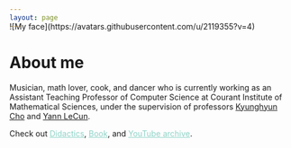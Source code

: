 ```yaml
---
layout: page
---
```


<span style="display:block; margin-top:-30px;">
![My face](https://avatars.githubusercontent.com/u/2119355?v=4)
</span>


# About me

Musician, math lover, cook, and dancer who is currently working as an Assistant Teaching Professor of Computer Science at Courant Institute of Mathematical Sciences, under the supervision of professors [Kyunghyun Cho](https://kyunghyuncho.me/) and [Yann LeCun](http://yann.lecun.com/).

Check out
<a style="color:#8dd3c7" href="/didactics.html">Didactics</a>,
<a style="color:#8dd3c7" href="/book.html">Book</a>, and
<a style="color:#8dd3c7" href="/youtube.html">YouTube archive</a>.
